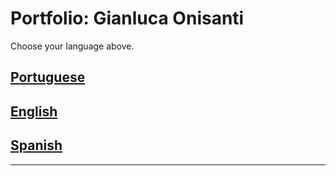 # Portfolio: Gianluca Onisanti

Choose your language above.

## [Portuguese](public/readme/README.pt-br.md)

## [English](public/readme/README.en.md)

## [Spanish](public/readme/README.es.md)

---
